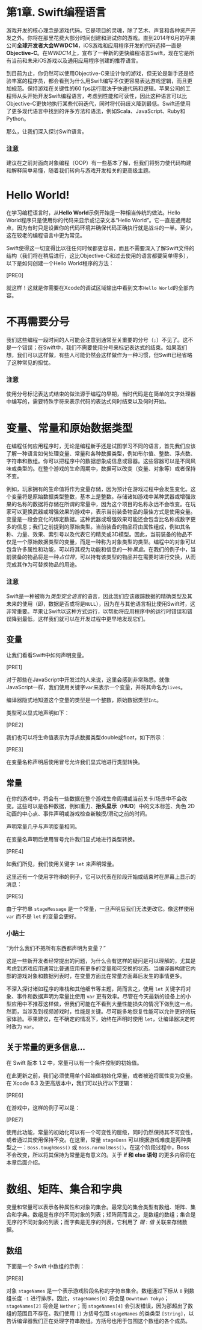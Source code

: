 # 第1章. Swift编程语言

游戏开发的核心理念是游戏代码。它是项目的灵魂，除了艺术、声音和各种资产开发之外。你将在那里花费大部分时间创建和测试你的游戏。直到2014年6月的苹果公司**全球开发者大会WWDC14**，iOS游戏和应用程序开发的代码选择一直是**Objective-C**。在*WWDC14*上，宣布了一种新的更快编程语言Swift，现在它是所有当前和未来iOS游戏以及通用应用程序创建的推荐语言。

到目前为止，你仍然可以使用Objective-C来设计你的游戏，但无论是新手还是经验丰富的程序员，都会看到为什么用Swift编写不仅更容易表达游戏逻辑，而且更加规范。保持游戏在关键性的60 fps运行取决于快速代码和逻辑。苹果公司的工程师从头开始开发Swift编程语言，考虑到性能和可读性，因此这种语言可以比Objective-C更快地执行某些代码迭代，同时将代码歧义降到最低。Swift还使用了更多现代语言中找到的许多方法和语法，例如Scala、JavaScript、Ruby和Python。

那么，让我们深入探讨Swift语言。

### 注意

建议在之前对面向对象编程（OOP）有一些基本了解，但我们将努力使代码构建和解释简单易懂，随着我们转向与游戏开发相关的更高级主题。

# Hello World!

在学习编程语言时，从**Hello World**示例开始是一种相当传统的做法。Hello World程序只是使用你的代码来显示或记录文本“Hello World”。它一直是通用起点，因为有时只是设置你的代码环境并确保代码正确执行就是战斗的一半。至少，这在较老的编程语言中更为常见。

Swift使得这一切变得比以往任何时候都更容易，而且不需要深入了解Swift文件的结构（我们将在稍后进行，这比Objective-C和过去使用的语言都要简单得多），以下是如何创建一个Hello World程序的方法：

[PRE0]

就这样！这就是你需要在Xcode的调试区域输出中看到文本`Hello World`的全部内容。

# 不再需要分号

我们这些编程一段时间的人可能会注意到通常至关重要的分号（`;`）不见了。这不是一个错误；在Swift中，我们不需要使用分号来标记表达式的结束。如果我们想，我们可以这样做，有些人可能仍然会这样做作为一种习惯，但Swift已经省略了这种常见的担忧。

### 注意

使用分号标记表达式结束的做法源于编程的早期，当时代码是在简单的文字处理器中编写的，需要特殊字符来表示代码的表达式何时结束以及何时开始。

# 变量、常量和原始数据类型

在编程任何应用程序时，无论是编程新手还是试图学习不同的语言，首先我们应该了解一种语言如何处理变量、常量和各种数据类型，例如布尔值、整数、浮点数、字符串和数组。你可以把程序中的数据想象成信息或容器。这些容器可以是不同风味或类型的。在整个游戏的生命周期中，数据可以改变（变量、对象等）或者保持不变。

例如，玩家拥有的生命值将作为变量存储，因为预计在游戏过程中会发生变化。这个变量将是原始数据类型整数，基本上是整数。存储诸如游戏中某种武器或增强效果的名称的数据将存储在所谓的常量中，因为这个项目的名称永远不会改变。在玩家可以更换武器或增强效果的游戏中，表示当前装备物品的最佳方式是使用变量。变量是一段会变化的绑定数据。这种武器或增强效果可能还会包含比名称或数字更多的信息；我们之前提到的原始类型。当前装备的物品将由属性组成，例如其名称、力量、效果、索引号以及代表它的精灵或3D模型。因此，当前装备的物品不仅是一个原始数据类型的变量，而是一种称为对象类型的类型。编程中的对象可以包含许多属性和功能，可以将其视为功能和信息的一种*黑盒*。在我们的例子中，当前装备的物品将是一种*占位符*，可以持有该类型的物品并在需要时进行交换，从而完成其作为可替换物品的用途。

### 注意

Swift是一种被称为*类型安全语言*的语言，因此我们应该跟踪数据的精确类型及其未来的使用（即，数据是否或将是`NULL`），因为在与其他语言相比使用Swift时，这非常重要。苹果让Swift以这种方式运行，以帮助将应用程序中的运行时错误和错误降到最低，这样我们就可以在开发过程中更早地发现它们。

## 变量

让我们看看Swift中如何声明变量。

[PRE1]

对于那些在JavaScript中开发过的人来说，这里会感到非常熟悉。就像JavaScript一样，我们使用关键字`var`来表示一个变量，并将其命名为`lives`。

编译器隐式地知道这个变量的类型是一个整数，原始数据类型`Int`。

类型可以显式地声明如下：

[PRE2]

我们也可以将生命值表示为浮点数据类型double或float，如下所示：

[PRE3]

在变量名称声明后使用冒号允许我们显式地进行类型转换。

## 常量

在你的游戏中，将会有一些数据在整个游戏生命周期或当前关卡/场景中不会改变。这些可以是各种数据，例如重力、**抬头显示**（**HUD**）中的文本标签、角色 2D 动画的中心点、事件声明或游戏检查新触摸/滑动之前的时间。

声明常量几乎与声明变量相同。

在变量名声明后使用冒号允许我们显式地进行类型转换。

[PRE4]

如我们所见，我们使用关键字 `let` 来声明常量。

这里还有一个使用字符串的例子，它可以代表在阶段开始或结束时在屏幕上显示的消息：

[PRE5]

由于字符串 `stageMessage` 是一个常量，一旦声明后我们无法更改它。像这样使用 `var` 而不是 `let` 的变量会更好。

### 小贴士

“为什么我们不把所有东西都声明为变量？”

这是一些新开发者经常提出的问题，为什么会有这样的疑问是可以理解的，尤其是考虑到游戏应用通常比普通应用有更多的变量和可交换的状态。当编译器构建它内部的游戏对象和数据列表时，在变量方面比在常量方面幕后发生的事情更多。

不深入探讨诸如程序的堆栈和其他细节等主题，简而言之，使用 `let` 关键字将对象、事件和数据声明为常量比使用 `var` 更有效率。尽管在今天最新的设备上的小型应用中不推荐这样做，但我们可能在不看到大量性能损失的情况下做到这一点。然而，当涉及到视频游戏时，性能是关键。尽可能多地恢复性能可以允许更好的玩家体验。苹果建议，在不确定的情况下，始终在声明时使用 `let`，让编译器决定何时改为 `var`。

## 关于常量的更多信息...

在 Swift 版本 1.2 中，常量可以有一个条件控制的初始值。

在此更新之前，我们必须使用单个起始值初始化常量，或者被迫将属性变为变量。在 Xcode 6.3 及更高版本中，我们可以执行以下逻辑：

[PRE6]

在游戏中，这样的例子可以是：

[PRE7]

使用此功能，常量的初始化可以有一个可变性的层级，同时仍然保持其不可变性，或者通过其使用保持不变。在这里，常量 `stageBoss` 可以根据游戏难度是两种类型之一：`Boss.toughBoss()` 或 `Boss.normalBoss()`。在这个阶段过程中，Boss 不会改变，所以将其保持为常量是有意义的。关于 **if 和 else 语句** 的更多内容将在本章后面介绍。

# 数组、矩阵、集合和字典

变量和常量可以表示各种属性和对象的集合。最常见的集合类型有数组、矩阵、集合和字典。数组是有序的不同对象的列表；矩阵简而言之，是数组的数组；集合是无序的不同对象的列表；而字典是无序的列表，它利用了 *键 : 值* 关联来存储数据。

## 数组

下面是一个 Swift 中数组的示例：

[PRE8]

对象 `stageNames` 是一个表示游戏阶段名称的字符串集合。数组通过下标从 `0` 到数组长度 `-1` 进行排序。因此，`stageNames[0]` 将会是 `Downtown Tokyo`；`stageNames[2]` 将会是 `Nether`；而 `stageNames[4]` 会引发错误，因为那超出了数组的范围且不存在。我们使用 `[]` 方括号包围 `stageNames` 的类类型 `[String]`，以告诉编译器我们正在处理字符串数组。方括号也用于包围这个数组的各个成员。

